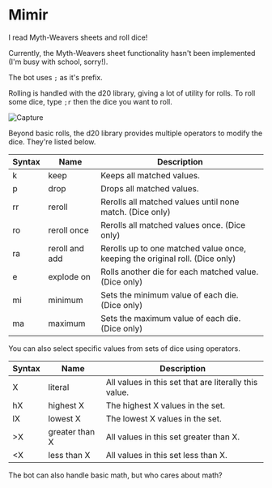 # Mimir
I read Myth-Weavers sheets and roll dice!

Currently, the Myth-Weavers sheet functionality hasn't been implemented (I'm busy with school, sorry!).

The bot uses `;` as it's prefix.

Rolling is handled with the d20 library, giving a lot of utility for rolls. To roll some dice, type `;r` then the dice you want to roll.

![Capture](https://user-images.githubusercontent.com/89491072/155354501-9bb8957b-2bf2-4de5-8b5c-3ec6aa6e7026.JPG)

Beyond basic rolls, the d20 library provides multiple operators to modify the dice. They're listed below.

| Syntax | Name | Description |
| --- | --- | --- |
| k | keep | Keeps all matched values. |
| p |	drop | Drops all matched values. |
| rr |	reroll |	Rerolls all matched values until none match. (Dice only) |
| ro | reroll once |	Rerolls all matched values once. (Dice only) |
| ra | reroll and add | Rerolls up to one matched value once, keeping the original roll. (Dice only) |
| e | explode on | Rolls another die for each matched value. (Dice only) |
| mi | minimum | Sets the minimum value of each die. (Dice only) |
| ma | maximum | Sets the maximum value of each die. (Dice only) |

You can also select specific values from sets of dice using operators.

| Syntax | Name | Description |
| --- | --- | --- |
| X | literal | All values in this set that are literally this value. |
| hX | highest X | The highest X values in the set. |
| lX | lowest X | The lowest X values in the set. |
| >X | greater than X | All values in this set greater than X. |
| <X | less than X | All values in this set less than X. |

The bot can also handle basic math, but who cares about math?
